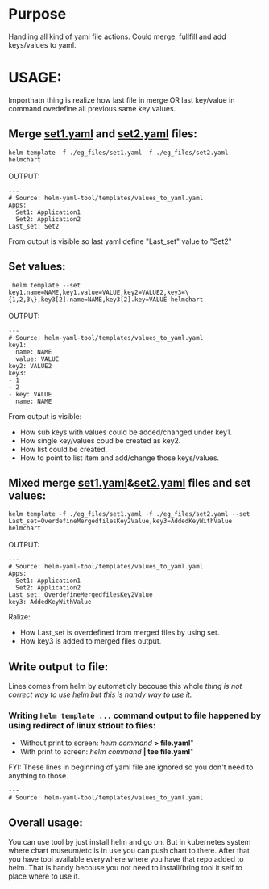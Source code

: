 # Purpose
Handling all kind of yaml file actions. Could merge, fullfill and add keys/values to yaml.

# USAGE:
Importhatn thing is realize how last file in merge OR last key/value in command ovedefine all previous same key values. 

## Merge [set1.yaml](eg_files/set1.yaml) and [set2.yaml](eg_files/set2.yaml) files:
`helm template -f ./eg_files/set1.yaml -f ./eg_files/set2.yaml helmchart` <BR><BR>
OUTPUT:
```
---
# Source: helm-yaml-tool/templates/values_to_yaml.yaml
Apps:
  Set1: Application1
  Set2: Application2
Last_set: Set2
```
From output is visible so last yaml define "Last_set" value to "Set2"

## Set values:
` helm template --set key1.name=NAME,key1.value=VALUE,key2=VALUE2,key3=\{1,2,3\},key3[2].name=NAME,key3[2].key=VALUE helmchart` <BR><BR>
OUTPUT:
```
---
# Source: helm-yaml-tool/templates/values_to_yaml.yaml
key1:
  name: NAME
  value: VALUE
key2: VALUE2
key3:
- 1
- 2
- key: VALUE
  name: NAME
```
From output is visible:
* How sub keys with values could be added/changed under key1.
* How single key/values coud be created as key2.
* How list could be created.
* How to point to list item and add/change those keys/values.

## Mixed merge [set1.yaml](eg_files/set1.yaml)&[set2.yaml](eg_files/set2.yaml) files and set values:
`helm template -f ./eg_files/set1.yaml -f ./eg_files/set2.yaml --set Last_set=OverdefineMergedfilesKey2Value,key3=AddedKeyWithValue helmchart` <BR><BR>
OUTPUT:
```
---
# Source: helm-yaml-tool/templates/values_to_yaml.yaml
Apps:
  Set1: Application1
  Set2: Application2
Last_set: OverdefineMergedfilesKey2Value
key3: AddedKeyWithValue
```
Ralize:
* How Last_set is overdefined from merged files by using set.
* How key3 is added to merged files output.

## Write output to file:

Lines comes from helm by automaticly becouse this whole *thing is not correct way to use helm but this is handy way to use it.* 

### Writing `helm template ...` command output to file happened by using redirect of linux stdout to files:
* Without print to screen: *helm command* **> file.yaml**"
* With print to screen: *helm command* **| tee file.yaml**"

FYI: These lines in beginning of yaml file are ignored so you don't need to anything to those.
```
---
# Source: helm-yaml-tool/templates/values_to_yaml.yaml
```

## Overall usage:
You can use tool by just install helm and go on. But in kubernetes system where chart museum/etc is in use you can push chart to there. After that you have tool available everywhere where you have that repo added to helm. That is handy becouse you not need to install/bring tool it self to place where to use it.